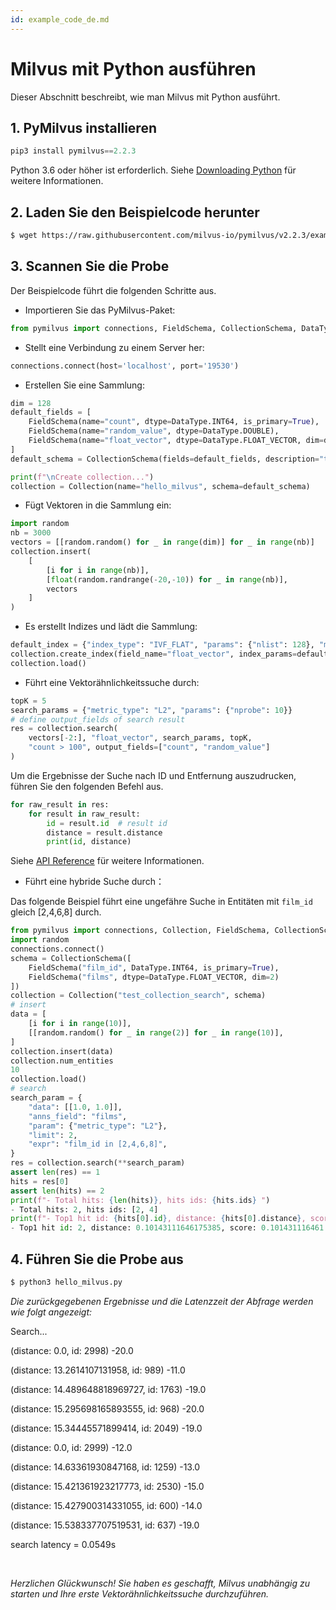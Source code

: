 ```yaml
---
id: example_code_de.md
---
```


# Milvus mit Python ausführen

Dieser Abschnitt beschreibt, wie man Milvus mit Python ausführt.

## 1. PyMilvus installieren

```Python
pip3 install pymilvus==2.2.3
```
<div class="alert note">
Python 3.6 oder höher ist erforderlich. Siehe <a href="https://wiki.python.org/moin/BeginnersGuide/Download">Downloading Python</a> für weitere Informationen.
</div>

## 2. Laden Sie den Beispielcode herunter

```bash
$ wget https://raw.githubusercontent.com/milvus-io/pymilvus/v2.2.3/examples/hello_milvus.py
```

## 3. Scannen Sie die Probe
Der Beispielcode führt die folgenden Schritte aus.

- Importieren Sie das PyMilvus-Paket:
```Python
from pymilvus import connections, FieldSchema, CollectionSchema, DataType, Collection
```

- Stellt eine Verbindung zu einem Server her:
```Python
connections.connect(host='localhost', port='19530')
```

- Erstellen Sie eine Sammlung:
```Python
dim = 128
default_fields = [
    FieldSchema(name="count", dtype=DataType.INT64, is_primary=True),
    FieldSchema(name="random_value", dtype=DataType.DOUBLE),
    FieldSchema(name="float_vector", dtype=DataType.FLOAT_VECTOR, dim=dim)
]
default_schema = CollectionSchema(fields=default_fields, description="test collection")

print(f"\nCreate collection...")
collection = Collection(name="hello_milvus", schema=default_schema)
```

- Fügt Vektoren in die Sammlung ein:
```Python
import random
nb = 3000
vectors = [[random.random() for _ in range(dim)] for _ in range(nb)]
collection.insert(
    [
        [i for i in range(nb)],
        [float(random.randrange(-20,-10)) for _ in range(nb)],
        vectors
    ]
)
```

- Es erstellt Indizes und lädt die Sammlung:
```Python
default_index = {"index_type": "IVF_FLAT", "params": {"nlist": 128}, "metric_type": "L2"}
collection.create_index(field_name="float_vector", index_params=default_index)
collection.load()
```

- Führt eine Vektorähnlichkeitssuche durch:
```Python
topK = 5
search_params = {"metric_type": "L2", "params": {"nprobe": 10}}
# define output_fields of search result
res = collection.search(
    vectors[-2:], "float_vector", search_params, topK,
    "count > 100", output_fields=["count", "random_value"]
)
```
Um die Ergebnisse der Suche nach ID und Entfernung auszudrucken, führen Sie den folgenden Befehl aus.
```Python
for raw_result in res:
    for result in raw_result:
        id = result.id  # result id
        distance = result.distance
        print(id, distance)
```
Siehe [API Reference](/api-reference/pymilvus/v2.2.3/results.html) für weitere Informationen.

- Führt eine hybride Suche durch：
<div class="alert note">
      Das folgende Beispiel führt eine ungefähre Suche in Entitäten mit <code>film_id</code> gleich [2,4,6,8] durch.
    </div>

```Python
from pymilvus import connections, Collection, FieldSchema, CollectionSchema, DataType
import random
connections.connect()
schema = CollectionSchema([
    FieldSchema("film_id", DataType.INT64, is_primary=True),
    FieldSchema("films", dtype=DataType.FLOAT_VECTOR, dim=2)
])
collection = Collection("test_collection_search", schema)
# insert
data = [
    [i for i in range(10)],
    [[random.random() for _ in range(2)] for _ in range(10)],
]
collection.insert(data)
collection.num_entities
10
collection.load()
# search
search_param = {
    "data": [[1.0, 1.0]],
    "anns_field": "films",
    "param": {"metric_type": "L2"},
    "limit": 2,
    "expr": "film_id in [2,4,6,8]",
}
res = collection.search(**search_param)
assert len(res) == 1
hits = res[0]
assert len(hits) == 2
print(f"- Total hits: {len(hits)}, hits ids: {hits.ids} ")
- Total hits: 2, hits ids: [2, 4]
print(f"- Top1 hit id: {hits[0].id}, distance: {hits[0].distance}, score: {hits[0].score} ")
- Top1 hit id: 2, distance: 0.10143111646175385, score: 0.101431116461

```

## 4. Führen Sie die Probe aus
```Python
$ python3 hello_milvus.py
```

*Die zurückgegebenen Ergebnisse und die Latenzzeit der Abfrage werden wie folgt angezeigt:*

<div class='result-bock'>
<p>Search...</p>
<p>(distance: 0.0, id: 2998) -20.0</p>
<p>(distance: 13.2614107131958, id: 989) -11.0</p>
<p>(distance: 14.489648818969727, id: 1763) -19.0</p>
<p>(distance: 15.295698165893555, id: 968) -20.0</p>
<p>(distance: 15.34445571899414, id: 2049) -19.0</p>
<p>(distance: 0.0, id: 2999) -12.0</p>
<p>(distance: 14.63361930847168, id: 1259) -13.0</p>
<p>(distance: 15.421361923217773, id: 2530) -15.0</p>
<p>(distance: 15.427900314331055, id: 600) -14.0</p>
<p>(distance: 15.538337707519531, id: 637) -19.0</p>
<p>search latency = 0.0549s</p>
</div>


<br/>


*Herzlichen Glückwunsch! Sie haben es geschafft, Milvus unabhängig zu starten und Ihre erste Vektorähnlichkeitssuche durchzuführen.*

